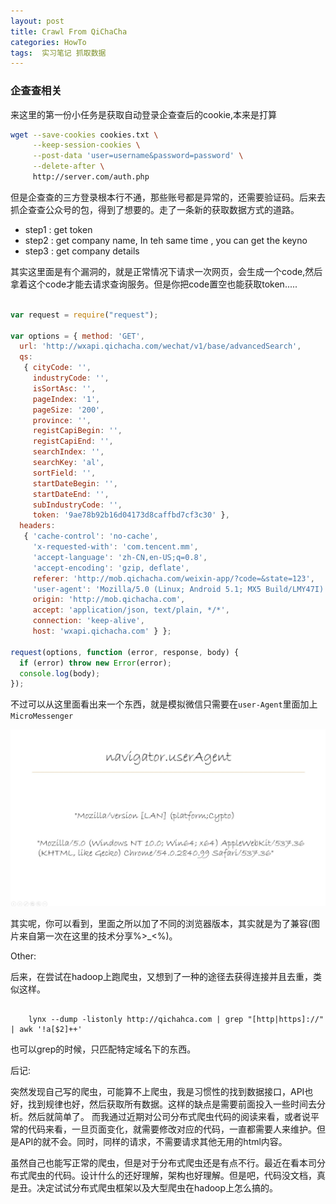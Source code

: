 ```yaml
---
layout: post
title: Crawl From QiChaCha
categories: HowTo
tags:  实习笔记 抓取数据
---
```

### 企查查相关

来这里的第一份小任务是获取自动登录企查查后的cookie,本来是打算

```bash
wget --save-cookies cookies.txt \
     --keep-session-cookies \
     --post-data 'user=username&password=password' \
     --delete-after \
     http://server.com/auth.php

```

但是企查查的三方登录根本行不通，那些账号都是异常的，还需要验证码。后来去抓企查查公众号的包，得到了想要的。走了一条新的获取数据方式的道路。

* step1 : get token
* step2 : get company name, In teh same time , you can get the keyno
* step3 : get company details

其实这里面是有个漏洞的，就是正常情况下请求一次网页，会生成一个code,然后拿着这个code才能去请求查询服务。但是你把code置空也能获取token.....

```javascript

var request = require("request");

var options = { method: 'GET',
  url: 'http://wxapi.qichacha.com/wechat/v1/base/advancedSearch',
  qs: 
   { cityCode: '',
     industryCode: '',
     isSortAsc: '',
     pageIndex: '1',
     pageSize: '200',
     province: '',
     registCapiBegin: '',
     registCapiEnd: '',
     searchIndex: '',
     searchKey: 'al',
     sortField: '',
     startDateBegin: '',
     startDateEnd: '',
     subIndustryCode: '',
     token: '9ae78b92b16d04173d8caffbd7cf3c30' },
  headers: 
   { 'cache-control': 'no-cache',
     'x-requested-with': 'com.tencent.mm',
     'accept-language': 'zh-CN,en-US;q=0.8',
     'accept-encoding': 'gzip, deflate',
     referer: 'http://mob.qichacha.com/weixin-app/?code=&state=123',
     'user-agent': 'Mozilla/5.0 (Linux; Android 5.1; MX5 Build/LMY47I) AppleWebKit/537.36 (KHTML, like Gecko) Version/4.0 Chrome/37.0.0.0 Mobile MQQBrowser/6.8 TBS/036872 Safari/537.36 MicroMessenger/6.3.31.940 NetType/WIFI Language/zh_CN',
     origin: 'http://mob.qichacha.com',
     accept: 'application/json, text/plain, */*',
     connection: 'keep-alive',
     host: 'wxapi.qichacha.com' } };

request(options, function (error, response, body) {
  if (error) throw new Error(error);
  console.log(body);
});
```

不过可以从这里面看出来一个东西，就是模拟微信只需要在`user-Agent`里面加上`MicroMessenger` 

![User-agent](../image/user-Agent.jpg)

其实呢，你可以看到，里面之所以加了不同的浏览器版本，其实就是为了兼容(图片来自第一次在这里的技术分享%>_<%)。

Other:


后来，在尝试在hadoop上跑爬虫，又想到了一种的途径去获得连接并且去重，类似这样。

```shell

	lynx --dump -listonly http://qichahca.com | grep "[http|https]://" | awk '!a[$2]++'
```

也可以grep的时候，只匹配特定域名下的东西。

后记:

突然发现自己写的爬虫，可能算不上爬虫，我是习惯性的找到数据接口，API也好，找到规律也好，然后获取所有数据。这样的缺点是需要前面投入一些时间去分析。然后就简单了。 而我通过近期对公司分布式爬虫代码的阅读来看，或者说平常的代码来看，一旦页面变化，就需要修改对应的代码，一直都需要人来维护。但是API的就不会。同时，同样的请求，不需要请求其他无用的html内容。

虽然自己也能写正常的爬虫，但是对于分布式爬虫还是有点不行。最近在看本司分布式爬虫的代码。设计什么的还好理解，架构也好理解。但是吧，代码没文档，真是丑。决定试试分布式爬虫框架以及大型爬虫在hadoop上怎么搞的。
